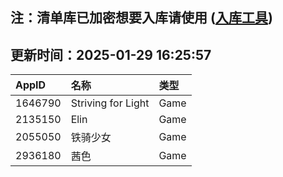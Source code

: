 ## 注：清单库已加密想要入库请使用 ([入库工具](https://github.com/BlankTMing/ManifestAutoUpdate/releases))

## 更新时间：2025-01-29 16:25:57
| AppID | 名称 | 类型  |
| :-------------------- | :----------------------------- | :----------- |
| 1646790 | Striving for Light| Game |
| 2135150 | Elin| Game |
| 2055050 |   铁骑少女| Game |
| 2936180 | 茜色| Game |
